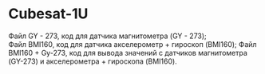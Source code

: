 # Cubesat-1U
Файл GY - 273, код для датчика магнитометра (GY - 273);  
Файл BMI160, код для датчика акселерометр + гироскоп (BMI160);
Файл BMI160 + Gy-273, код для вывода значений с датчиков магнитометра (GY-273) и акселерометра + гироскопа (BMI160).
